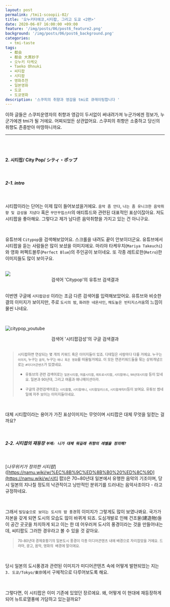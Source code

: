 ```yaml
---
layout: post
permalink: /tmi1-scoopii-02/
title: '오누키타에코,시티팝, 그리고 도쿄 <2편>'
date: 2020-06-07 16:00:00 +09:00
feature: '/img/posts/06/post6_feature2.png'
background: '/img/posts/06/post6_background.png'
categories:
  - tmi-taste
tags:
  - 都会
  - 都会 大貫妙子
  - 오누키 타케오
  - Taeko Ohnuki
  - 씨티팝
  - 시티팝
  - 영화추천
  - 일본영화
  - 도쿄
  - 도쿄영화
description: '스쿠피의 취향과 영감을 tmi로 큐레이팅합니다 '
---
```


이하 글들은 스쿠피운영자의 취향과 영감이 두서없이 써내려가져 누군가에겐 정보가, 누군가에겐 tmi가 될 거에요. 어찌되었든 상관없어요. 스쿠피의 취향은 소중하고 당신의 취향도 존중받아 마땅하니까요.

----

<br>

<br>

#### 2. 시티팝/   City Pop/   **シティ・ポップ**

<br>

#####  <span class="highlight_b_green">2-1.</span> intro

<br>

시티팝이라는 단어는 이제 많이 들어보셨을거에요. `음악 좀 안다`, `나는 좀 유니크한 음악취향 및 감성을 지녔다` 혹은 `꾸안꾸힙스터`의 애티튜드와 관련된 대표적인 표상이잖아요. 저도 시티팝을  좋아해요. 그렇다고 제가 남다른 음악취향을 가지고 있는 건 아니구요.

<br>

유튜브에 `Citypop`을 검색해보았어요. 스크롤을 내려도 끝이 안보이더군요. 유튜브에서 시티팝을 듣는 사람들은 많이 보셨을 이미지에요. 마리야 타케우치(`Mariya Takeuchi`)와 영화 퍼펙트블루(`Perfect Blue`)의 주인공이 보이네요. 또 각종 레트로한(`Retro`)한 이미지들도 많이 보이구요.

<br>

 <img class="width: 100%; height: 100;" src="/img/posts/06/Citypop1.png">

<center><span class="ref_url">검색어 'Citypop'의 유튜브 검색결과</span></center>

<br>

이번엔 구글에  `시티팝감성` 이라는  조금 다른 검색어를 입력해보았어요. 유튜브와 비슷한 결의 이미지가 보이지만, 주로 `도시의 밤`, `화려한 네온사인`, `채도높은 빈티지스러움`의 느낌이 물씬 나네요.

<br>

![citypop_youtube](/img/posts/06/Citypop2.png)

<center><span class="ref_url">검색어 '시티팝감성'의 구글 검색결과</span></center>

<br>

>  <span style="font-size: 0.8em;">시티팝하면 연상되는 몇 개의 키워드 혹은 이미지들이 있죠. 디테일은 사람마다 다를 거에요. 누구는 `이미지`, 누구는 `음악`, 누구는 `애니 혹은 영화`를 떠올릴거에요. 이 모든 연관키워드들을 묶는 상위개념으로는  `#미디어콘텐츠`가 있겠네요. </span>
>
>  * <span style="font-size: 0.8em;">유튜브의 관련 검색어로는 `일본시티팝`, `여름시티팝`,  `레트로시티팝`, `시티팝애니`, `90년대시티팝` 등이 있네요. 일본과 90년대, 그리고 여름과 애니메이션이라. </span>
>
>  * <span style="font-size: 0.8em;">구글의 관련검색어로는 `시티팝짤`, `시티팝애니`, `시티팝일러스트`, `시티팝캐릭터`등이 보여요. 유튜브 썸네일에 자주 보이는 이미지들이네요. </span>

<br>

대체 시티팝이라는 용어가 가진 표상이미지는 무엇이며 시티팝은 대체 무엇을 일컫는 걸까요?

<br>

##### <span class="highlight_b_green">2-2.</span> 시티팝의 재등장  `부제: 니가 대체 뭐길래 취향의 레벨을 정의해?`

<br>

[*나무위키가 정의한 시티팝*]([https://namu.wiki/w/%EC%8B%9C%ED%8B%B0%20%ED%8C%9D](https://namu.wiki/w/시티 팝))은 70~80년대 일본에서 유행한 음악의 기조이며, 당시 일본의 지나칠 정도의 낙관적이고 낭만적인 분위기를 드러내는 음악사조이다 - 라고 규정하네요.

<br>

그래서 `빌딩숲으로 보이는 도시의 밤 풍경`의 이미지가 그렇게도 많이 보였나봐요. 국가가 자본을 갖게 되면 도시의 모습도 많이 바뀌게 되죠. 도심개발로 인해 건조물(建造物)들이 공간 곳곳을 차지하게 되고 이는 한 데 어우러져 도시의 풍경이라는 것을 만들어내는데, 씨티팝도 그러한 경우라고 볼 수 있을 것 같아요.

> <span style="font-size: 0.8em;"> 70-80년대 경제호황기의 일본도시 풍경이 각종 미디어콘텐츠 내에 배경으로 자리잡았을 거에요. 드라마, 광고, 음악, 영화의  배경에 말이에요.</span>

<br>

당시 일본의 도시풍경과 관련된 이미지가 미디어콘텐츠 속에 어떻게 발현되었는 지는 `3. 도쿄/Tokyo/東京`에서 구체적으로 다루어보도록 해요.

<br>

그렇다면, 이 시티팝은 이미 기존에 있었던 장르에요. 왜, 어떻게 이 현대에 재등장하게되어 뉴트로열풍에 가담하고 있는걸까요?

<br>